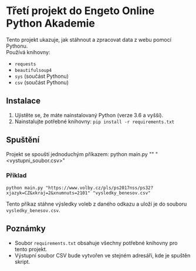 # Třetí projekt do Engeto Online Python Akademie

Tento projekt ukazuje, jak stáhnout a zpracovat data z webu pomocí Pythonu.  
Používá knihovny:

- `requests`
- `beautifulsoup4`
- `sys` (součást Pythonu)
- `csv` (součást Pythonu)

## Instalace

1. Ujistěte se, že máte nainstalovaný Python (verze 3.6 a vyšší).  
2. Nainstalujte potřebné knihovny: `pip install -r requirements.txt`

## Spuštění

Projekt se spouští jednoduchým příkazem: python main.py "<URL>" "<vystupni_soubor.csv>"

### Příklad

`python main.py "https://www.volby.cz/pls/ps2017nss/ps32?xjazyk=CZ&xkraj=2&xnumnuts=2101" "vysledky_benesov.csv"`

Tento příkaz stáhne výsledky voleb z daného odkazu a uloží je do souboru `vysledky_benesov.csv`.

## Poznámky

- Soubor `requirements.txt` obsahuje všechny potřebné knihovny pro tento projekt.  
- Výstupní soubor CSV bude vytvořen ve stejném adresáři, kde je spuštěn skript.

